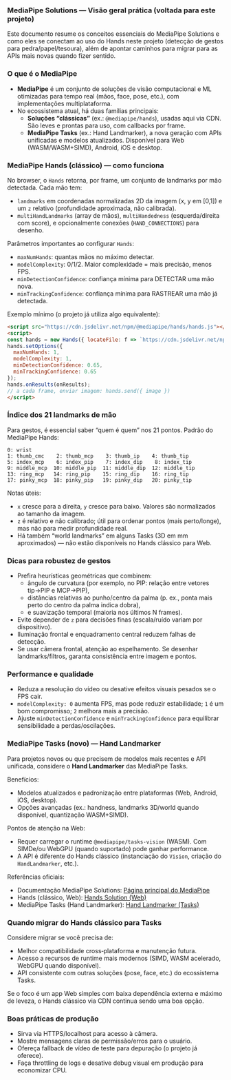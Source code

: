 ### MediaPipe Solutions — Visão geral prática (voltada para este projeto)

Este documento resume os conceitos essenciais do MediaPipe Solutions e como eles se conectam ao uso do Hands neste projeto (detecção de gestos para pedra/papel/tesoura), além de apontar caminhos para migrar para as APIs mais novas quando fizer sentido.

### O que é o MediaPipe

- **MediaPipe** é um conjunto de soluções de visão computacional e ML otimizadas para tempo real (mãos, face, pose, etc.), com implementações multiplataforma.
- No ecossistema atual, há duas famílias principais:
  - **Soluções “clássicas”** (ex.: `@mediapipe/hands`), usadas aqui via CDN. São leves e prontas para uso, com callbacks por frame.
  - **MediaPipe Tasks** (ex.: Hand Landmarker), a nova geração com APIs unificadas e modelos atualizados. Disponível para Web (WASM/WASM+SIMD), Android, iOS e desktop.

### MediaPipe Hands (clássico) — como funciona

No browser, o `Hands` retorna, por frame, um conjunto de landmarks por mão detectada. Cada mão tem:

- `landmarks` em coordenadas normalizadas 2D da imagem (x, y em [0,1]) e um `z` relativo (profundidade aproximada, não calibrada).
- `multiHandLandmarks` (array de mãos), `multiHandedness` (esquerda/direita com score), e opcionalmente conexões (`HAND_CONNECTIONS`) para desenho.

Parâmetros importantes ao configurar `Hands`:

- `maxNumHands`: quantas mãos no máximo detectar.
- `modelComplexity`: 0/1/2. Maior complexidade = mais precisão, menos FPS.
- `minDetectionConfidence`: confiança mínima para DETECTAR uma mão nova.
- `minTrackingConfidence`: confiança mínima para RASTREAR uma mão já detectada.

Exemplo mínimo (o projeto já utiliza algo equivalente):

```html
<script src="https://cdn.jsdelivr.net/npm/@mediapipe/hands/hands.js"></script>
<script>
const hands = new Hands({ locateFile: f => `https://cdn.jsdelivr.net/npm/@mediapipe/hands/${f}` });
hands.setOptions({
  maxNumHands: 1,
  modelComplexity: 1,
  minDetectionConfidence: 0.65,
  minTrackingConfidence: 0.65
});
hands.onResults(onResults);
// a cada frame, enviar imagem: hands.send({ image })
</script>
```

### Índice dos 21 landmarks de mão

Para gestos, é essencial saber “quem é quem” nos 21 pontos. Padrão do MediaPipe Hands:

```text
0: wrist
1: thumb_cmc    2: thumb_mcp    3: thumb_ip    4: thumb_tip
5: index_mcp    6: index_pip    7: index_dip    8: index_tip
9: middle_mcp  10: middle_pip  11: middle_dip  12: middle_tip
13: ring_mcp   14: ring_pip    15: ring_dip    16: ring_tip
17: pinky_mcp  18: pinky_pip   19: pinky_dip   20: pinky_tip
```

Notas úteis:

- `x` cresce para a direita, `y` cresce para baixo. Valores são normalizados ao tamanho da imagem.
- `z` é relativo e não calibrado; útil para ordenar pontos (mais perto/longe), mas não para medir profundidade real.
- Há também “world landmarks” em alguns Tasks (3D em mm aproximados) — não estão disponíveis no Hands clássico para Web.

### Dicas para robustez de gestos

- Prefira heurísticas geométricas que combinem:
  - ângulo de curvatura (por exemplo, no PIP: relação entre vetores tip→PIP e MCP→PIP),
  - distâncias relativas ao punho/centro da palma (p. ex., ponta mais perto do centro da palma indica dobra),
  - e suavização temporal (maioria nos últimos N frames).
- Evite depender de `z` para decisões finas (escala/ruído variam por dispositivo).
- Iluminação frontal e enquadramento central reduzem falhas de detecção.
- Se usar câmera frontal, atenção ao espelhamento. Se desenhar landmarks/filtros, garanta consistência entre imagem e pontos.

### Performance e qualidade

- Reduza a resolução do vídeo ou desative efeitos visuais pesados se o FPS cair.
- `modelComplexity: 0` aumenta FPS, mas pode reduzir estabilidade; `1` é um bom compromisso; `2` melhora mais a precisão.
- Ajuste `minDetectionConfidence` e `minTrackingConfidence` para equilibrar sensibilidade a perdas/oscilações.

### MediaPipe Tasks (novo) — Hand Landmarker

Para projetos novos ou que precisem de modelos mais recentes e API unificada, considere o **Hand Landmarker** das MediaPipe Tasks.

Benefícios:

- Modelos atualizados e padronização entre plataformas (Web, Android, iOS, desktop).
- Opções avançadas (ex.: handness, landmarks 3D/world quando disponível, quantização WASM+SIMD).

Pontos de atenção na Web:

- Requer carregar o runtime `@mediapipe/tasks-vision` (WASM). Com SIMDe/ou WebGPU (quando suportado) pode ganhar performance.
- A API é diferente do Hands clássico (instanciação do `Vision`, criação do `HandLandmarker`, etc.).

Referências oficiais:

- Documentação MediaPipe Solutions: [Página principal do MediaPipe](https://developers.google.com/mediapipe)
- Hands (clássico, Web): [Hands Solution (Web)](https://developers.google.com/mediapipe/solutions/vision/hand_landmarker#legacy)
- MediaPipe Tasks (Hand Landmarker): [Hand Landmarker (Tasks)](https://developers.google.com/mediapipe/solutions/vision/hand_landmarker)

### Quando migrar do Hands clássico para Tasks

Considere migrar se você precisa de:

- Melhor compatibilidade cross‑plataforma e manutenção futura.
- Acesso a recursos de runtime mais modernos (SIMD, WASM acelerado, WebGPU quando disponível).
- API consistente com outras soluções (pose, face, etc.) do ecossistema Tasks.

Se o foco é um app Web simples com baixa dependência externa e máximo de leveza, o Hands clássico via CDN continua sendo uma boa opção.

### Boas práticas de produção

- Sirva via HTTPS/localhost para acesso à câmera.
- Mostre mensagens claras de permissão/erros para o usuário.
- Ofereça fallback de vídeo de teste para depuração (o projeto já oferece).
- Faça throttling de logs e desative debug visual em produção para economizar CPU.


